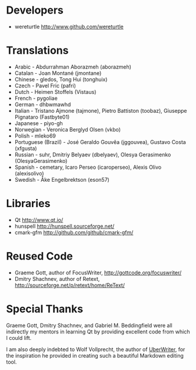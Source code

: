 Developers
==========

* wereturtle <http://www.github.com/wereturtle>

Translations
============

* Arabic - Abdurrahman Aborazmeh (aborazmeh)
* Catalan - Joan Montané (jmontane)
* Chinese - gledos, Tong Hui (tonghuix)
* Czech - Pavel Fric (pafri)
* Dutch - Heimen Stoffels (Vistaus)
* French - pygoliae
* German - dhbwmawhd
* Italian - Tristano Ajmone (tajmone), Pietro Battiston (toobaz), Giuseppe Pignataro (Fastbyte01)
* Japanese - piyo-gh
* Norwegian - Veronica Berglyd Olsen (vkbo)
* Polish - mleko69
* Portuguese (Brazil) - José Geraldo Gouvêa (jggouvea), Gustavo Costa (xfgusta)
* Russian - suhr, Dmitriy Belyaev (dbelyaev),
Olesya Gerasimenko (OlesyaGerasimenko)
* Spanish - cemetary, Icaro Perseo (icaroperseo), Alexis Olivo (alexisolivo)
* Swedish - Åke Engelbrektson (eson57)

Libraries
=========

* Qt <http://www.qt.io/>
* hunspell <http://hunspell.sourceforge.net/>
* cmark-gfm <http://github.com/github/cmark-gfm/>

Reused Code
===========

* Graeme Gott, author of FocusWriter,
  <http://gottcode.org/focuswriter/>
* Dmitry Shachnev, author of Retext,
  <http://sourceforge.net/p/retext/home/ReText/>

Special Thanks
==============

Graeme Gott, Dmitry Shachnev, and Gabriel M. Beddingfield were all indirectly my mentors in learning Qt by providing excellent code from which I could lift.

I am also deeply indebted to Wolf Vollprecht, the author of [UberWriter](http://uberwriter.wolfvollprecht.de/), for the inspiration he provided in creating such a beautiful Markdown editing tool.
